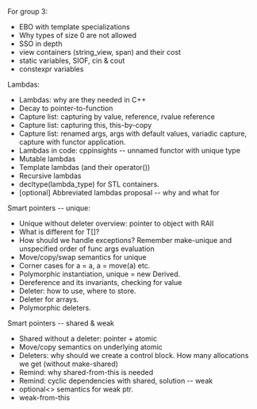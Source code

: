 For group 3:

- EBO with template specializations
- Why types of size 0 are not allowed
- SSO in depth
- view containers (string_view, span) and their cost
- static variables, SIOF, cin & cout
- constexpr variables

Lambdas:

- Lambdas: why are they needed in C++
- Decay to pointer-to-function
- Capture list: capturing by value, reference, rvalue reference
- Capture list: capturing this, this-by-copy
- Capture list: renamed args, args with default values, variadic capture, capture with functor application.
- Lambdas in code: cppinsights -- unnamed functor with unique type
- Mutable lambdas
- Template lambdas (and their operator())
- Recursive lambdas
- decltype(lambda_type) for STL containers.
- [optional] Abbreviated lambdas proposal -- why and what for

Smart pointers -- unique:

- Unique without deleter overview: pointer to object with RAII
- What is different for T[]?
- How should we handle exceptions? Remember make-unique and unspecified order of func args evaluation
- Move/copy/swap semantics for unique
- Corner cases for a = a, a = move(a) etc.
- Polymorphic instantiation, unique<Base> = new Derived.
- Dereference and its invariants, checking for value
- Deleter: how to use, where to store.
- Deleter for arrays.
- Polymorphic deleters.

Smart pointers -- shared & weak

- Shared without a deleter: pointer + atomic
- Move/copy semantics on underlying atomic
- Deleters: why should we create a control block. How many allocations we get (without make-shared)
- Remind: why shared-from-this is needed
- Remind: cyclic dependencies with shared, solution -- weak
- optional<> semantics for weak ptr.
- weak-from-this
